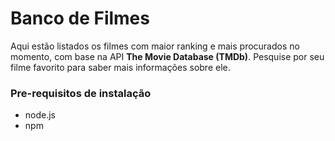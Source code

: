 # Banco de Filmes
Aqui estão listados os filmes com maior ranking e mais procurados no momento, com base na API **The Movie Database (TMDb)**. Pesquise por seu filme favorito para saber mais informações sobre ele.

### Pre-requisitos de instalação
- node.js
- npm
